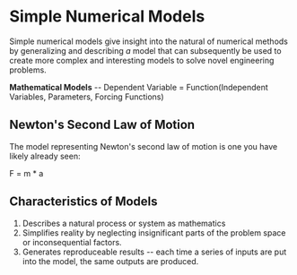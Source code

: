 # Simple Numerical Models

Simple numerical models give insight into the natural of numerical methods by generalizing and describing *a* model that can subsequently be used to create more complex and interesting models to solve novel engineering problems.

**Mathematical Models** -- Dependent Variable = Function(Independent Variables, Parameters, Forcing Functions)

## Newton's Second Law of Motion

The model representing Newton's second law of motion is one you have likely already seen:

F = m * a

## Characteristics of Models

1. Describes a natural process or system as mathematics
2. Simplifies reality by neglecting insignificant parts of the problem space or inconsequential factors.
3. Generates reproduceable results -- each time a series of inputs are put into the model, the same outputs are produced.


